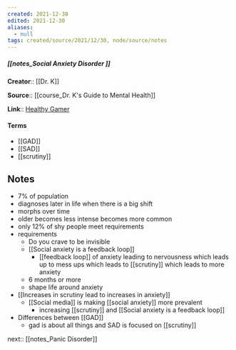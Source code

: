 ```yaml
---
created: 2021-12-30 
edited: 2021-12-30
aliases:
  - null
tags: created/source/2021/12/30, node/source/notes
---
```


##### [[notes_Social Anxiety Disorder ]]
**Creator**:: [[Dr. K]]
 
**Source**:: [[course_Dr. K's Guide to Mental Health]]

**Link**:: [Healthy Gamer](https://coaching.healthygamer.gg/guide/lessons/social-anxiety-disorder)

#### Terms
- [[GAD]]
- [[SAD]]
- [[scrutiny]]

## Notes
- 7% of population 
- diagnoses later in life when there is a big shift
- morphs over time
- older becomes less intense becomes more common
- only 12% of shy people meet requirements
- requirements
	- Do you crave to be invisible
	- [[Social anxiety is a feedback loop]]
		- [[feedback loop]] of anxiety leading to nervousness which leads up to mess ups which leads to [[scrutiny]] which leads to more anxiety
	- 6 months or more
	- shape life around anxiety
- [[Increases in scrutiny lead to increases in anxiety]]
	- [[Social media]] is making [[social anxiety]] more prevalent
		- increasing [[scrutiny]] and [[Social anxiety is a feedback loop]]
- Differences between [[GAD]] 
	- gad is about all things and SAD is focused on [[scrutiny]]

next:: [[notes_Panic Disorder]]